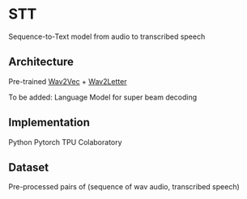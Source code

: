 # STT
Sequence-to-Text model from audio to transcribed speech

## Architecture

Pre-trained [Wav2Vec](https://arxiv.org/abs/1904.05862) + [Wav2Letter](https://arxiv.org/abs/1609.03193)

To be added: Language Model for super beam decoding

## Implementation

Python
Pytorch
TPU Colaboratory

## Dataset

Pre-processed pairs of (sequence of wav audio, transcribed speech)
